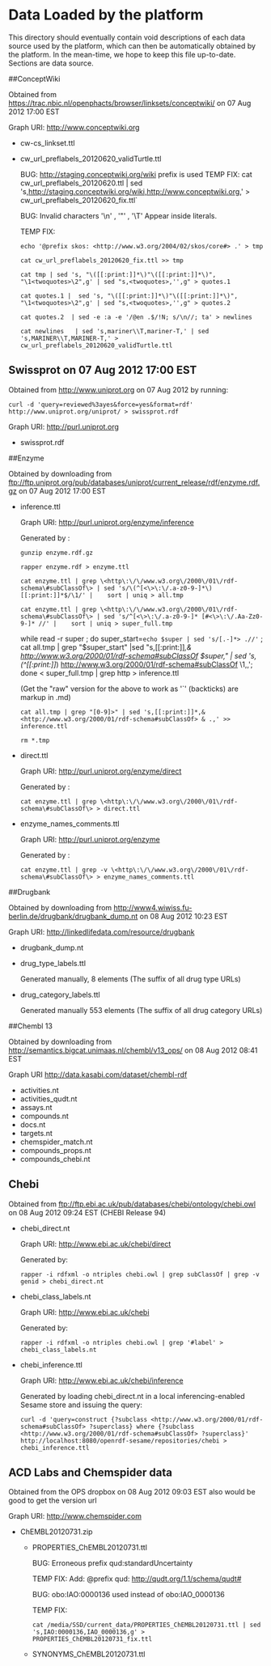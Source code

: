 Data Loaded by the platform
===================================

This directory should eventually contain void descriptions of each data source used by the platform, which can then be automatically obtained by the platform. In the mean-time, we hope to keep this file up-to-date. Sections are data source.

##ConceptWiki

Obtained from <https://trac.nbic.nl/openphacts/browser/linksets/conceptwiki/>  on 07 Aug 2012 17:00 EST

Graph URI: <http://www.conceptwiki.org>

- cw-cs_linkset.ttl 

- cw_url_preflabels_20120620_validTurtle.ttl

    BUG: http://staging.conceptwiki.org/wiki prefix is used
    TEMP FIX:
    cat cw_url_preflabels_20120620.ttl | sed 's,http://staging.conceptwiki.org/wiki,http://www.conceptwiki.org,' > cw_url_preflabels_20120620_fix.ttl`

	BUG: Invalid characters '\n' , '"' , '\T' Appear inside literals.

	TEMP FIX:

	`echo '@prefix skos: <http://www.w3.org/2004/02/skos/core#> .' > tmp`

	`cat cw_url_preflabels_20120620_fix.ttl >> tmp`

	`cat tmp | sed 's, "\([[:print:]]*\)"\([[:print:]]*\)", "\1<twoquotes>\2",g' | sed "s,<twoquotes>,'',g" > quotes.1`

	`cat quotes.1 |  sed 's, "\([[:print:]]*\)"\([[:print:]]*\)", "\1<twoquotes>\2",g' | sed "s,<twoquotes>,'',g" > quotes.2`

	`cat quotes.2  | sed -e :a -e '/@en .$/!N; s/\n//; ta' > newlines`

	`cat newlines   | sed 's,mariner\\T,mariner-T,' | sed 's,MARINER\\T,MARINER-T,' > cw_url_preflabels_20120620_validTurtle.ttl`

## Swissprot on 07 Aug 2012 17:00 EST

Obtained from <http://www.uniprot.org> on 07 Aug 2012 by running:

`curl -d 'query=reviewed%3ayes&force=yes&format=rdf' http://www.uniprot.org/uniprot/ > swissprot.rdf`

Graph URI: <http://purl.uniprot.org>

- swissprot.rdf

##Enzyme

Obtained by downloading from <ftp://ftp.uniprot.org/pub/databases/uniprot/current_release/rdf/enzyme.rdf.gz> on 07 Aug 2012 17:00 EST

- inference.ttl 

	Graph URI: <http://purl.uniprot.org/enzyme/inference>

	Generated by :

	`gunzip enzyme.rdf.gz`

	`rapper enzyme.rdf > enzyme.ttl`

	`cat enzyme.ttl | grep \<http\:\/\/www.w3.org\/2000\/01\/rdf-schema\#subClassOf\> | sed 's/\(^[<\>\:\/.a-z0-9-]*\)[[:print:]]*$/\1/' |    sort | uniq > all.tmp`

	`cat enzyme.ttl | grep \<http\:\/\/www.w3.org\/2000\/01\/rdf-schema\#subClassOf\> | sed 's/^[<\>\:\/.a-z0-9-]* [#<\>\:\/.Aa-Zz0-9-]* //' |    sort | uniq > super_full.tmp`

	while read -r super ; do super_start=`echo $super | sed 's/[.-]*> .//'` ; cat all.tmp | grep "$super_start"  |sed "s,[[:print:]]*,& <http://www.w3.org/2000/01/rdf-schema#subClassOf> $super," | sed 's,\(^[[:print:]]*\) <http://www.w3.org/2000/01/rdf-schema#subClassOf> \1,,';  done < super_full.tmp  | grep http > inference.ttl

	(Get the "raw" version for the above to work as '`' (backticks) are markup in .md)

	`cat all.tmp | grep "[0-9]>" | sed 's,[[:print:]]*,& <http://www.w3.org/2000/01/rdf-schema#subClassOf> & .,' >> inference.ttl`

	`rm *.tmp`

- direct.ttl 

	Graph URI: <http://purl.uniprot.org/enzyme/direct>

	Generated by :

	`cat enzyme.ttl | grep \<http\:\/\/www.w3.org\/2000\/01\/rdf-schema\#subClassOf\> > direct.ttl`

- enzyme_names_comments.ttl

	Graph URI: <http://purl.uniprot.org/enzyme>

	Generated by :

	`cat enzyme.ttl | grep -v \<http\:\/\/www.w3.org\/2000\/01\/rdf-schema\#subClassOf\> > enzyme_names_comments.ttl`

##Drugbank

Obtained by downloading from <http://www4.wiwiss.fu-berlin.de/drugbank/drugbank_dump.nt> on 08 Aug 2012 10:23 EST

Graph URI: <http://linkedlifedata.com/resource/drugbank>

- drugbank_dump.nt 

- drug_type_labels.ttl

	Generated manually, 8 elements (The suffix of all drug type URLs)

- drug_category_labels.ttl 

	Generated manually 553 elements (The suffix of all drug category URLs)

##Chembl 13

Obtained by downloading from <http://semantics.bigcat.unimaas.nl/chembl/v13_ops/> on 08 Aug 2012 08:41 EST 

Graph URI <http://data.kasabi.com/dataset/chembl-rdf>

- activities.nt
- activities_qudt.nt 
- assays.nt
- compounds.nt
- docs.nt 
- targets.nt 
- chemspider_match.nt 
- compounds_props.nt 
- compounds_chebi.nt

## Chebi

Obtained from <ftp://ftp.ebi.ac.uk/pub/databases/chebi/ontology/chebi.owl> on 08 Aug 2012 09:24 EST (CHEBI Release 94)

- chebi_direct.nt

	Graph URI: <http://www.ebi.ac.uk/chebi/direct>

	Generated by: 

	`rapper -i rdfxml -o ntriples chebi.owl | grep subClassOf | grep -v genid > chebi_direct.nt`

- chebi_class_labels.nt

	Graph URI: <http://www.ebi.ac.uk/chebi>

	Generated by:

	`rapper -i rdfxml -o ntriples chebi.owl | grep '#label' > chebi_class_labels.nt`

- chebi_inference.ttl

	Graph URI: <http://www.ebi.ac.uk/chebi/inference>

	Generated by loading chebi_direct.nt in a local inferencing-enabled Sesame store and issuing the query:

	`curl -d 'query=construct {?subclass <http://www.w3.org/2000/01/rdf-schema#subClassOf> ?superclass} where {?subclass <http://www.w3.org/2000/01/rdf-schema#subClassOf> ?superclass}' http://localhost:8080/openrdf-sesame/repositories/chebi > chebi_inference.ttl`

## ACD Labs and Chemspider data

Obtained from the OPS dropbox on 08 Aug 2012 09:03 EST also would be good to get the version url

Graph URI: <http://www.chemspider.com>

- ChEMBL20120731.zip
	
	- PROPERTIES_ChEMBL20120731.ttl

		BUG: Erroneous prefix qud:standardUncertainty

		TEMP FIX: Add: @prefix qud: <http://qudt.org/1.1/schema/qudt#>

		BUG: obo:IAO:0000136 used instead of obo:IAO_0000136

		TEMP FIX:

		`cat /media/SSD/current_data/PROPERTIES_ChEMBL20120731.ttl | sed 's,IAO:0000136,IAO_0000136,g' > PROPERTIES_ChEMBL20120731_fix.ttl`  	

	- SYNONYMS_ChEMBL20120731.ttl
